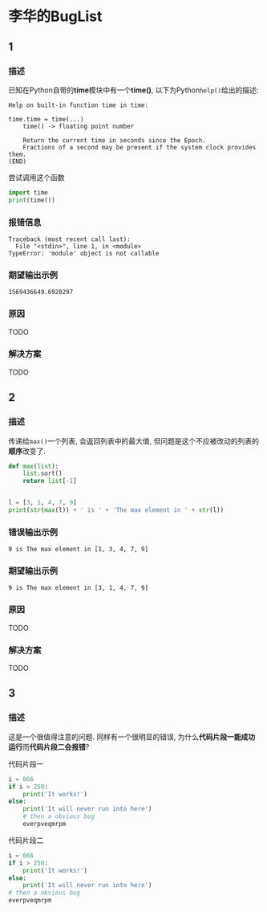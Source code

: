 # 李华的BugList

## 1

### 描述

已知在Python自带的**time**模块中有一个**time()**, 以下为Python`help()`给出的描述:

```shell
Help on built-in function time in time:

time.time = time(...)
    time() -> floating point number

    Return the current time in seconds since the Epoch.
    Fractions of a second may be present if the system clock provides them.
(END)
```

尝试调用这个函数

```python
import time
print(time())
```

### 报错信息

```shell
Traceback (most recent call last):
  File "<stdin>", line 1, in <module>
TypeError: 'module' object is not callable
```

### 期望输出示例

```shell
1569436649.6920297
```

### 原因

TODO

### 解决方案

TODO

## 2

### 描述

传递给`max()`一个列表, 会返回列表中的最大值, 但问题是这个不应被改动的列表的**顺序**改变了.

```python
def max(list):
    list.sort()
    return list[-1]


l = [3, 1, 4, 7, 9]
print(str(max(l)) + ' is ' + 'The max element in ' + str(l))
```

### 错误输出示例

```shell
9 is The max element in [1, 3, 4, 7, 9]
```

### 期望输出示例

```shell
9 is The max element in [3, 1, 4, 7, 9]
```

### 原因

TODO

### 解决方案

TODO

## 3

### 描述

这是一个很值得注意的问题. 同样有一个很明显的错误, 为什么**代码片段一能成功运行**而**代码片段二会报错**?

代码片段一

```python
i = 666
if i > 250:
    print('It works!')
else:
    print('It will never run into here')
    # then a obvious bug
    everpveqmrpm
```

代码片段二

```python
i = 666
if i > 250:
    print('It works!')
else:
    print('It will never run into here')
# then a obvious bug
everpveqmrpm
```
